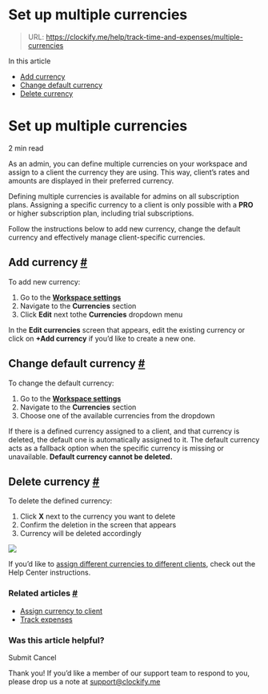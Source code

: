 # Set up multiple currencies

> URL: https://clockify.me/help/track-time-and-expenses/multiple-currencies

In this article

* [Add currency](#add-currency)
* [Change default currency](#change-default-currency)
* [Delete currency](#delete-currency)

# Set up multiple currencies

2 min read

As an admin, you can define multiple currencies on your workspace and assign to a client the currency they are using. This way, client’s rates and amounts are displayed in their preferred currency.

Defining multiple currencies is available for admins on all subscription plans. Assigning a specific currency to a client is only possible with a **PRO** or higher subscription plan, including trial subscriptions.

Follow the instructions below to add new currency, change the default currency and effectively manage client-specific currencies.

## Add currency [#](#add-currency)

To add new currency:

1. Go to the **[Workspace settings](https://clockify.me/help/track-time-and-expenses/workspaces#workspace-settings)**
2. Navigate to the **Currencies** section
3. Click **Edit** next tothe **Currencies** dropdown menu

In the **Edit currencies** screen that appears, edit the existing currency or click on **+Add currency** if you’d like to create a new one.

## Change default currency [#](#change-default-currency)

To change the default currency:

1. Go to the **[Workspace settings](https://clockify.me/help/track-time-and-expenses/workspaces#workspace-settings)**
2. Navigate to the **Currencies** section
3. Choose one of the available currencies from the dropdown

If there is a defined currency assigned to a client, and that currency is deleted, the default one is automatically assigned to it. The default currency acts as a fallback option when the specific currency is missing or unavailable. **Default currency cannot be deleted.**

## Delete currency [#](#delete-currency)

To delete the defined currency:

1. Click **X** next to the currency you want to delete
2. Confirm the deletion in the screen that appears
3. Currency will be deleted accordingly

![](https://clockify.me/help/wp-content/uploads/2022/12/Screenshot-2022-12-23-at-16.55.29.png)

If you’d like to [assign different currencies to different clients](https://clockify.me/help/track-time-and-expenses/assign-currency-to-client), check out the Help Center instructions.

### Related articles [#](#related-articles)

* [Assign currency to client](https://clockify.me/help/track-time-and-expenses/assign-currency-to-client)
* [Track expenses](https://clockify.me/help/track-time-and-expenses/expenses)

### Was this article helpful?

Submit
Cancel

Thank you! If you’d like a member of our support team to respond to you, please drop us a note at support@clockify.me